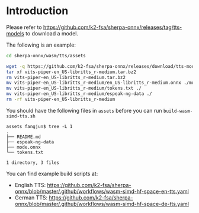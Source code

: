 # Introduction

Please refer to
https://github.com/k2-fsa/sherpa-onnx/releases/tag/tts-models
to download a model.

The following is an example:
```bash
cd sherpa-onnx/wasm/tts/assets

wget -q https://github.com/k2-fsa/sherpa-onnx/releases/download/tts-models/vits-piper-en_US-libritts_r-medium.tar.bz2
tar xf vits-piper-en_US-libritts_r-medium.tar.bz2
rm vits-piper-en_US-libritts_r-medium.tar.bz2
mv vits-piper-en_US-libritts_r-medium/en_US-libritts_r-medium.onnx ./model.onnx
mv vits-piper-en_US-libritts_r-medium/tokens.txt ./
mv vits-piper-en_US-libritts_r-medium/espeak-ng-data ./
rm -rf vits-piper-en_US-libritts_r-medium
```

You should have the following files in `assets` before you can run
`build-wasm-simd-tts.sh`

```
assets fangjun$ tree -L 1
.
├── README.md
├── espeak-ng-data
├── mode.onnx
└── tokens.txt

1 directory, 3 files
```

You can find example build scripts at:

  - English TTS: https://github.com/k2-fsa/sherpa-onnx/blob/master/.github/workflows/wasm-simd-hf-space-en-tts.yaml
  - German TTS: https://github.com/k2-fsa/sherpa-onnx/blob/master/.github/workflows/wasm-simd-hf-space-de-tts.yaml
